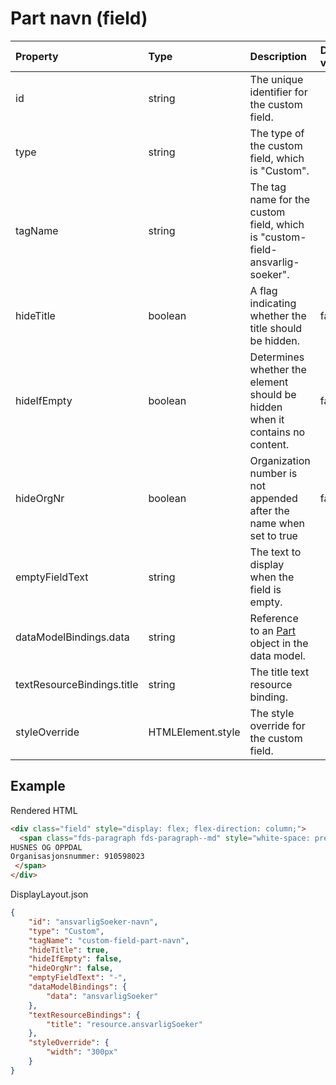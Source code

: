 # Part navn (field)

| Property                   | Type              | Description                                                                  | Default value |
| :------------------------- | :---------------- |:-----------------------------------------------------------------------------| :------------ |
| id                         | string            | The unique identifier for the custom field.                                  |               |
| type                       | string            | The type of the custom field, which is "Custom".                             |               |
| tagName                    | string            | The tag name for the custom field, which is "custom-field-ansvarlig-soeker". |               |
| hideTitle                  | boolean           | A flag indicating whether the title should be hidden.                        | false         |
| hideIfEmpty                | boolean           | Determines whether the element should be hidden when it contains no content. | false         |
| hideOrgNr                  | boolean           | Organization number is not appended after the name when set to true          | false         |
| emptyFieldText             | string            | The text to display when the field is empty.                                 |               |
| dataModelBindings.data     | string            | Reference to an [Part](../../classes/Part.js) object in the data model.      |               |
| textResourceBindings.title | string            | The title text resource binding.                                             |               |
| styleOverride              | HTMLElement.style | The style override for the custom field.                                     |               |

## Example

Rendered HTML

```html
<div class="field" style="display: flex; flex-direction: column;">
  <span class="fds-paragraph fds-paragraph--md" style="white-space: pre-line;">
HUSNES OG OPPDAL
Organisasjonsnummer: 910598023
 </span>
</div>
```

DisplayLayout.json
```json
{
    "id": "ansvarligSoeker-navn",
    "type": "Custom",
    "tagName": "custom-field-part-navn",
    "hideTitle": true,
    "hideIfEmpty": false,
    "hideOrgNr": false,
    "emptyFieldText": "-",
    "dataModelBindings": {
        "data": "ansvarligSoeker"
    },
    "textResourceBindings": {
        "title": "resource.ansvarligSoeker"
    },
    "styleOverride": {
        "width": "300px"
    }
}
```
